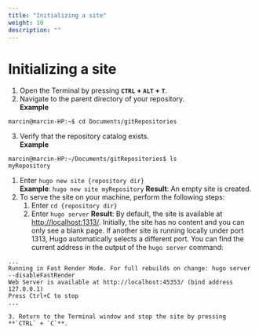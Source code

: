 ```yaml
---
title: "Initializing a site"
weight: 10
description: ""
---
```

# Initializing a site

1. Open the Terminal by pressing **`CTRL` + `ALT` + `T`**.
2. Navigate to the parent directory of your repository.  
**Example**
```
marcin@marcin-HP:~$ cd Documents/gitRepositories

```
3. Verify that the repository catalog exists.  
**Example**
```
marcin@marcin-HP:~/Documents/gitRepositories$ ls
myRepository

```
1. Enter `hugo new site {repository dir}`  
**Example**: `hugo new site myRepository`
**Result**: An empty site is created.
5. To serve the site on your machine, perform the following steps:
   1. Enter `cd {repository dir}`
   2. Enter `hugo server`
   **Result**: By default, the site is available at [http://localhost:1313/](http://localhost:1313/).  Initially, the site has no content and you can only see a blank page.
   If another site is running locally under port 1313, Hugo automatically selects a different port. You can find the current address in the output of the `hugo server` command:  
```
...
Running in Fast Render Mode. For full rebuilds on change: hugo server --disableFastRender
Web Server is available at http://localhost:45353/ (bind address 127.0.0.1)
Press Ctrl+C to stop
...
```
    3. Return to the Terminal window and stop the site by pressing **`CTRL` + `C`**.